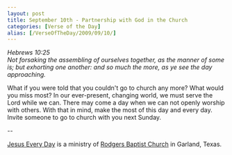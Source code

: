 ```yaml
---
layout: post
title: September 10th - Partnership with God in the Church
categories: [Verse of the Day]
alias: [/VerseOfTheDay/2009/09/10/]
---
```


_Hebrews 10:25  
Not forsaking the assembling of ourselves together, as the manner of
some is; but exhorting one another: and so much the more, as ye see
the day approaching._

What if you were told that you couldn't go to church any more? What
would you miss most? In our ever-present, changing world, we must
serve the Lord while we can. There may come a day when we can not
openly worship with others. With that in mind, make the most of this
day and every day. Invite someone to go to church with you next
Sunday.

 --

<a href=http://jesuseveryday.net>Jesus Every Day</a> is a ministry of <a href=http://rodgersbaptist.net>Rodgers Baptist Church</a> in Garland, Texas.
